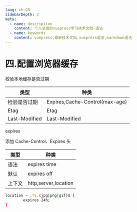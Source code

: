 ```yaml
---
lang: zh-CN
sidebarDepth: 2
meta:
  - name: description
    content: 个人总结的vuepress学习技术文档-语法
  - name: keywords
    content: vuepress,最新技术文档,vuepress语法,markdown语法
---
```


# 四.配置浏览器缓存

校验本地缓存是否过期

| 类型          | 种类                           |
| ------------- | ------------------------------ |
| 检验是否过期  | Expires,Cache-Control(max-age) |
| Etag          | Etag                           |
| Last-Modified | Last-Modified                  |

expires

添加 Cache-Control、Expires 头

| 类型   | 种类                 |
| ------ | -------------------- |
| 语法   | expires time         |
| 默认   | expires off          |
| 上下文 | http,server,location |

```bash
location ~ .*\.(jpg|png|gif)$ {
        expires 24h;
}
```
